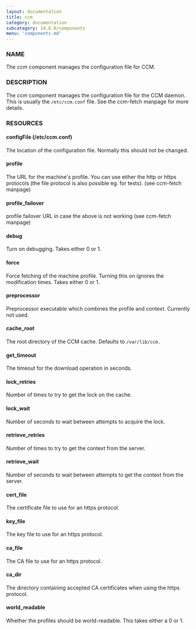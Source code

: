 ```yaml
---
layout: documentation
title: ccm
category: documentation
subcategory: 14.8.0/components
menu: 'components.md'
---
```

### NAME

The _ccm_ component manages the configuration file
for CCM.

### DESCRIPTION

The _ccm_ component manages the configuration file for the CCM
daemon.  This is usually the `/etc/ccm.conf` file. See the ccm-fetch
manpage for more details.

### RESOURCES

#### configFile (/etc/ccm.conf)

The location of the configuration file.  Normally this should not be
changed.

####

#### profile

The URL for the machine's profile.  You can use either the http or
https protocols (the file protocol is also possible eg. for tests).
(see ccm-fetch manpage)

#### profile\_failover

profile failover URL in case the above is not working (see ccm-fetch manpage)

#### debug

Turn on debugging.  Takes either 0 or 1.

#### force

Force fetching of the machine profile.  Turning this on ignores the
modification times.  Takes either 0 or 1.

#### preprocessor

Preprocessor executable which combines the profile and context.
Currently not used.

#### cache\_root

The root directory of the CCM cache.  Defaults to `/var/lib/ccm.`

#### get\_timeout

The timeout for the download operation in seconds.

#### lock\_retries

Number of times to try to get the lock on the cache.

#### lock\_wait

Number of seconds to wait between attempts to acquire the lock.

#### retrieve\_retries

Number of times to try to get the context from the server.

#### retrieve\_wait

Number of seconds to wait between attempts to get the context from the
server.

#### cert\_file

The certificate file to use for an https protocol.

#### key\_file

The key file to use for an https protocol.

#### ca\_file

The CA file to use for an https protocol.

#### ca\_dir

The directory containing accepted CA certificates when using the https
protocol.

#### world\_readable

Whether the profiles should be world-readable.  This takes either a 0
or 1.
